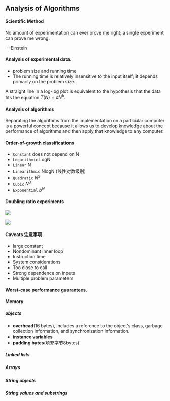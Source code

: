 ## Analysis of Algorithms

#### Scientific Method

No amount of experimentation can ever prove me right; a single experiment can prove me wrong.

​																			--Einstein

#### Analysis of experimental data.  

- problem size and running time
- The running time is relatively insensitive to the input itself; it depends primarily on the problem size.

A straight line in a log-log plot is equivalent to the hypothesis that the data fits the equation  $T\left ( N \right )=aN^{b}$.

#### Analysis of algorithms

Separating the algorithms from the implementation on a particular computer is a powerful concept because it allows us to develop knowledge about the performance of algorithms and then apply that knowledge to any computer.

#### Order-of-growth classifications

- `Constant`  does not depend on N
- `Logarithmic`    LogN
- `Linear` N
- `Linearithmic` NlogN (线性对数级别)
- `Quadratic`  $N^{2}$
- `Cubic`  $N^{3}$
- `Exponential`  $b^{N}$




#### Doubling ratio experiments

![](http://latex.codecogs.com/gif.latex?T(N)=\simaN^{b}lgN)

![](http://latex.codecogs.com/gif.latex?T(2N)/T(N)=a(2N)^{b}lg(2N)/aN^{b}lgN=2^{b}(1+lg2/lgN)=\sim2^{b})

#### Caveats 注意事项

- large constant
- Nondominant inner loop
- Instruction time
- System considerations
- Too close to call
- Strong dependence on inputs
- Multiple problem parameters

#### Worst-case performance guarantees. 



#### Memory

##### objects

- **overhead**(16 bytes), includes a reference to the object's class, garbage collection information, and synchronization information.
- **instance variables**
- **padding bytes**(填充字节8bytes)

##### Linked lists

##### Arrays

##### String objects

##### String values and substrings










